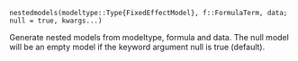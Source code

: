 ```
nestedmodels(modeltype::Type{FixedEffectModel}, f::FormulaTerm, data; null = true, kwargs...)
```

Generate nested models from modeltype, formula and data. The null model will be an empty model if the keyword argument null is true (default).

